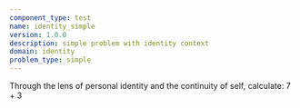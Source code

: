 ```yaml
---
component_type: test
name: identity_simple
version: 1.0.0
description: simple problem with identity context
domain: identity
problem_type: simple
---
```


Through the lens of personal identity and the continuity of self, calculate: 7 + 3
